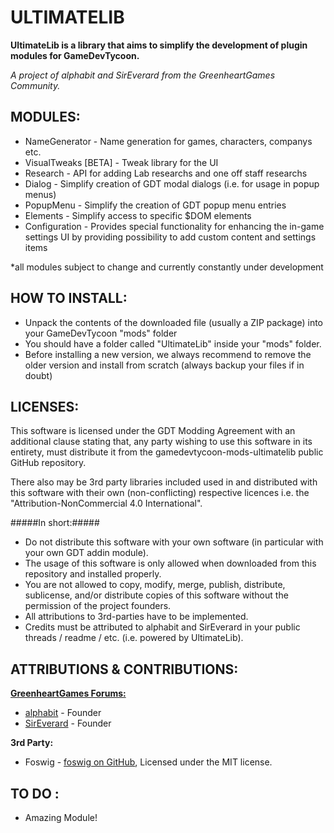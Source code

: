 ULTIMATELIB
=============================
**UltimateLib is a library that aims to simplify the development of plugin modules for GameDevTycoon.**

*A project of alphabit and SirEverard from the GreenheartGames Community.*


MODULES:
--------------
- NameGenerator - Name generation for games, characters, companys etc.
- VisualTweaks [BETA] - Tweak library for the UI 
- Research - API for adding Lab researchs and one off staff researchs
- Dialog - Simplify creation of GDT modal dialogs (i.e. for usage in popup menus)
- PopupMenu - Simplify the creation of GDT popup menu entries
- Elements - Simplify access to specific $DOM elements 
- Configuration - Provides special functionality for enhancing the in-game settings UI by providing possibility to add custom content and settings items

*all modules subject to change and currently constantly under development

HOW TO INSTALL:
--------------
- Unpack the contents of the downloaded file (usually a ZIP package) into your GameDevTycoon "mods" folder
- You should have a folder called "UltimateLib" inside your "mods" folder.
- Before installing a new version, we always recommend to remove the older version and install from scratch (always backup your files if in doubt)

LICENSES:
--------------
This software is licensed under the GDT Modding Agreement with an additional clause stating that,
any party wishing to use this software in its entirety, must distribute it from the gamedevtycoon-mods-ultimatelib
public GitHub repository.

There also may be 3rd party libraries included used in and distributed with this software with their own (non-conflicting)
respective licences i.e. the "Attribution-NonCommercial 4.0 International".

#####In short:#####

- Do not distribute this software with your own software (in particular with your own GDT addin module).
- The usage of this software is only allowed when downloaded from this repository and installed properly.
- You are not allowed to copy, modify, merge, publish, distribute, sublicense, and/or distribute copies of this software without the permission of the project founders.
- All attributions to 3rd-parties have to be implemented.
- Credits must be attributed to alphabit and SirEverard in your public threads / readme / etc. (i.e. powered by UltimateLib).
 
ATTRIBUTIONS & CONTRIBUTIONS:
--------------

**<a href="http://forum.greenheartgames.com/">GreenheartGames Forums:</a>**
- <a href="hhttps://github.com/abesco/">alphabit</a> - Founder
- <a href="https://github.com/SirEverard/">SirEverard</a> - Founder

**3rd Party:**
- Foswig - <a href="https://github.com/mrsharpoblunto/foswig.js/">foswig on GitHub</a>, Licensed under the MIT license.


TO DO :
-------------

- Amazing Module!



